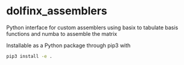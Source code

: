 # dolfinx_assemblers

Python interface for custom assemblers using basix to tabulate basis functions and numba to assemble the matrix

Installable as a Python package through pip3 with
```bash
pip3 install -e .
```